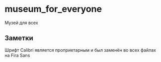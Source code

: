 # museum_for_everyone
Музей для всех

## Заметки
Шрифт Calibri является проприетарным и был заменён во всех файлах на Fira Sans
